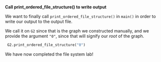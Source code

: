 <!---title{Using print_ordered_file_structure() in main()}--->

<!--badges={Python:18,Algorithms:18}-->

<!--concepts={useOfGraphs, Depth First Search (DFS)}-->
**Call print_ordered_file_structure() to write output**

We want to finally call `print_ordered_file_structure()` in `main()` in order to write our output to the output file. 

We call it on `G2` since that is the graph we constructed manually, and we provide the argument `"0"`, since that will signify our *root* of the graph.

```python
 G2.print_ordered_file_structure("0")
```

We have now completed the file system lab!




